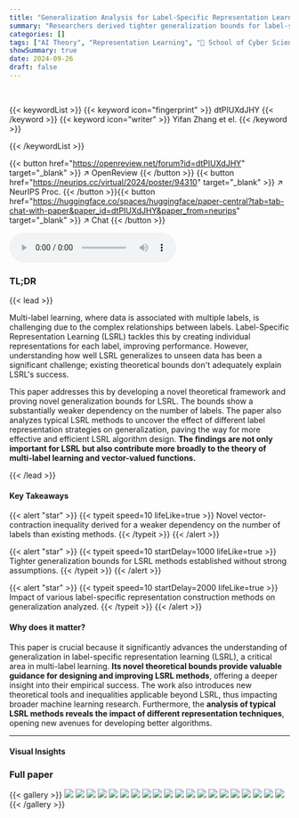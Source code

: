 ```yaml
---
title: "Generalization Analysis for Label-Specific Representation Learning"
summary: "Researchers derived tighter generalization bounds for label-specific representation learning (LSRL) methods, improving understanding of LSRL's success and offering guidance for future algorithm develo..."
categories: []
tags: ["AI Theory", "Representation Learning", "🏢 School of Cyber Science and Engineering, Southeast University",]
showSummary: true
date: 2024-09-26
draft: false
---
```


<br>

{{< keywordList >}}
{{< keyword icon="fingerprint" >}} dtPIUXdJHY {{< /keyword >}}
{{< keyword icon="writer" >}} Yifan Zhang et el. {{< /keyword >}}
 
{{< /keywordList >}}

{{< button href="https://openreview.net/forum?id=dtPIUXdJHY" target="_blank" >}}
↗ OpenReview
{{< /button >}}
{{< button href="https://neurips.cc/virtual/2024/poster/94310" target="_blank" >}}
↗ NeurIPS Proc.
{{< /button >}}{{< button href="https://huggingface.co/spaces/huggingface/paper-central?tab=tab-chat-with-paper&paper_id=dtPIUXdJHY&paper_from=neurips" target="_blank" >}}
↗ Chat
{{< /button >}}



<audio controls>
    <source src="https://ai-paper-reviewer.com/dtPIUXdJHY/podcast.wav" type="audio/wav">
    Your browser does not support the audio element.
</audio>


### TL;DR


{{< lead >}}

Multi-label learning, where data is associated with multiple labels, is challenging due to the complex relationships between labels.  Label-Specific Representation Learning (LSRL) tackles this by creating individual representations for each label, improving performance. However, understanding how well LSRL generalizes to unseen data has been a significant challenge; existing theoretical bounds don't adequately explain LSRL's success. 

This paper addresses this by developing a novel theoretical framework and proving novel generalization bounds for LSRL. The bounds show a substantially weaker dependency on the number of labels. The paper also analyzes typical LSRL methods to uncover the effect of different label representation strategies on generalization, paving the way for more effective and efficient LSRL algorithm design.  **The findings are not only important for LSRL but also contribute more broadly to the theory of multi-label learning and vector-valued functions.**

{{< /lead >}}


#### Key Takeaways

{{< alert "star" >}}
{{< typeit speed=10 lifeLike=true >}} Novel vector-contraction inequality derived for a weaker dependency on the number of labels than existing methods. {{< /typeit >}}
{{< /alert >}}

{{< alert "star" >}}
{{< typeit speed=10 startDelay=1000 lifeLike=true >}} Tighter generalization bounds for LSRL methods established without strong assumptions. {{< /typeit >}}
{{< /alert >}}

{{< alert "star" >}}
{{< typeit speed=10 startDelay=2000 lifeLike=true >}} Impact of various label-specific representation construction methods on generalization analyzed. {{< /typeit >}}
{{< /alert >}}

#### Why does it matter?
This paper is crucial because it significantly advances the understanding of generalization in label-specific representation learning (LSRL), a critical area in multi-label learning.  **Its novel theoretical bounds provide valuable guidance for designing and improving LSRL methods**, offering a deeper insight into their empirical success.  The work also introduces new theoretical tools and inequalities applicable beyond LSRL, thus impacting broader machine learning research.  Furthermore, the **analysis of typical LSRL methods reveals the impact of different representation techniques**, opening new avenues for developing better algorithms.

------
#### Visual Insights







### Full paper

{{< gallery >}}
<img src="https://ai-paper-reviewer.com/dtPIUXdJHY/1.png" class="grid-w50 md:grid-w33 xl:grid-w25" />
<img src="https://ai-paper-reviewer.com/dtPIUXdJHY/2.png" class="grid-w50 md:grid-w33 xl:grid-w25" />
<img src="https://ai-paper-reviewer.com/dtPIUXdJHY/3.png" class="grid-w50 md:grid-w33 xl:grid-w25" />
<img src="https://ai-paper-reviewer.com/dtPIUXdJHY/4.png" class="grid-w50 md:grid-w33 xl:grid-w25" />
<img src="https://ai-paper-reviewer.com/dtPIUXdJHY/5.png" class="grid-w50 md:grid-w33 xl:grid-w25" />
<img src="https://ai-paper-reviewer.com/dtPIUXdJHY/6.png" class="grid-w50 md:grid-w33 xl:grid-w25" />
<img src="https://ai-paper-reviewer.com/dtPIUXdJHY/7.png" class="grid-w50 md:grid-w33 xl:grid-w25" />
<img src="https://ai-paper-reviewer.com/dtPIUXdJHY/8.png" class="grid-w50 md:grid-w33 xl:grid-w25" />
<img src="https://ai-paper-reviewer.com/dtPIUXdJHY/9.png" class="grid-w50 md:grid-w33 xl:grid-w25" />
<img src="https://ai-paper-reviewer.com/dtPIUXdJHY/10.png" class="grid-w50 md:grid-w33 xl:grid-w25" />
<img src="https://ai-paper-reviewer.com/dtPIUXdJHY/11.png" class="grid-w50 md:grid-w33 xl:grid-w25" />
<img src="https://ai-paper-reviewer.com/dtPIUXdJHY/12.png" class="grid-w50 md:grid-w33 xl:grid-w25" />
<img src="https://ai-paper-reviewer.com/dtPIUXdJHY/13.png" class="grid-w50 md:grid-w33 xl:grid-w25" />
<img src="https://ai-paper-reviewer.com/dtPIUXdJHY/14.png" class="grid-w50 md:grid-w33 xl:grid-w25" />
<img src="https://ai-paper-reviewer.com/dtPIUXdJHY/15.png" class="grid-w50 md:grid-w33 xl:grid-w25" />
<img src="https://ai-paper-reviewer.com/dtPIUXdJHY/16.png" class="grid-w50 md:grid-w33 xl:grid-w25" />
<img src="https://ai-paper-reviewer.com/dtPIUXdJHY/17.png" class="grid-w50 md:grid-w33 xl:grid-w25" />
<img src="https://ai-paper-reviewer.com/dtPIUXdJHY/18.png" class="grid-w50 md:grid-w33 xl:grid-w25" />
<img src="https://ai-paper-reviewer.com/dtPIUXdJHY/19.png" class="grid-w50 md:grid-w33 xl:grid-w25" />
<img src="https://ai-paper-reviewer.com/dtPIUXdJHY/20.png" class="grid-w50 md:grid-w33 xl:grid-w25" />
{{< /gallery >}}
